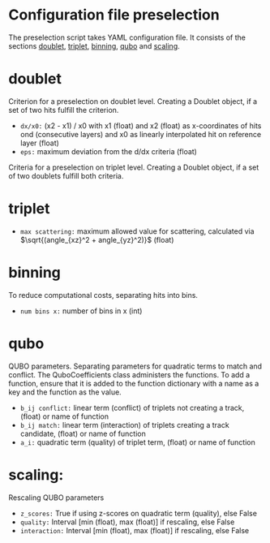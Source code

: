 # Configuration file preselection
The preselection script takes YAML configuration file. 
It consists of the sections [doublet](#doublet), [triplet](#triplet), [binning](#binning), [qubo](#qubo) and [scaling](#scaling).

# doublet
Criterion for a preselection on doublet level. Creating a Doublet object, if a set of two hits fulfill the criterion.
* `dx/x0:` (x2 - x1) / x0 with x1 (float) and x2 (float) as x-coordinates of hits ond (consecutive layers) and x0 as linearly interpolated hit on reference layer (float)
* `eps:` maximum deviation from the d/dx criteria (float)

Criteria for a preselection on triplet level. Creating a Doublet object, if a set of two doublets fulfill both criteria.
# triplet
* `max scattering:` maximum allowed value for scattering, calculated via $\sqrt{(angle_{xz}^2 + angle_{yz}^2)}$ (float)
  
# binning
To reduce computational costs, separating hits into bins. 
* `num bins x:` number of bins in x (int)

# qubo
QUBO parameters. Separating parameters for quadratic terms to match and conflict. The QuboCoefficients class administers the functions. 
To add a function, ensure that it is added to the function dictionary with a name as a key and the function as the value.
* `b_ij conflict:` linear term  (conflict) of triplets not creating a track, (float) or name of function
* `b_ij match:` linear term (interaction) of triplets creating a track candidate, (float) or name of function
* `a_i:` quadratic term (quality) of triplet term, (float) or name of function

# scaling:
Rescaling QUBO parameters
* `z_scores:` True if using z-scores on quadratic term (quality), else False
* `quality:` Interval [min (float), max (float)] if rescaling, else False
* `interaction:` Interval [min (float), max (float)] if rescaling, else False